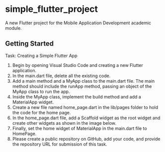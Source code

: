 # simple_flutter_project

A new Flutter project for the Mobile Application Development academic module.

## Getting Started

Task: Creating a Simple Flutter App

1. Begin by opening Visual Studio Code and creating a new Flutter application.
2. In the main.dart file, delete all the existing code.
3. Add a main method and a MyApp class to the main.dart file. The main method should include the runApp method, passing an object of the MyApp class to run the app.
4. Inside the MyApp class, implement the build method and add a MaterialApp widget.
5. Create a new file named home_page.dart in the lib/pages folder to hold the code for the home page.
6. In the home_page.dart file, add a Scaffold widget as the root widget and create other widgets as shown in the image below.
7. Finally, set the home widget of MaterialApp in the main.dart file to HomePage.
8. Please create a public repository on GitHub, add your code, and provide the repository URL for submission of this task.
